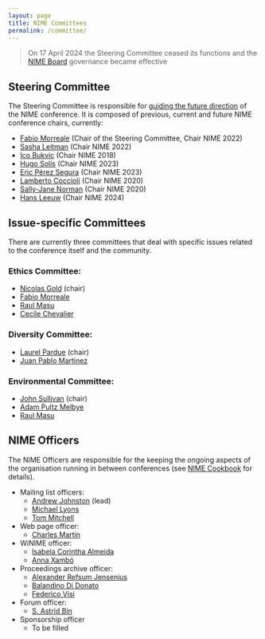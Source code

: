 ```yaml
---
layout: page
title: NIME Committees
permalink: /committee/
---
```


> On 17 April 2024 the Steering Committee ceased its functions and the [NIME Board](https://nime.org/board/) governance became effective

## Steering Committee
The Steering Committee is responsible for [guiding the future direction](https://nime.gitbook.io/conference-cookbok/steering/steeringcommittee) of the NIME conference. It is composed of previous, current and  future NIME conference chairs, currently:

* [Fabio Morreale](https://profiles.auckland.ac.nz/f-morreale) (Chair of the Steering Committee, Chair NIME 2022)
* [Sasha Leitman](http://sashaleitman.com/) (Chair NIME 2022)
* [Ico Bukvic](http://imi.aau.dk/~sts/) (Chair NIME 2018)
* [Hugo Solís](http://hugosolis.net/en) (Chair NIME 2023)
* [Eric Pérez Segura](https://mx.linkedin.com/in/eric-p%C3%A9rez-segura-358b919b) (Chair NIME 2023)
* [Lamberto Coccioli](https://www.bcu.ac.uk/conservatoire/research/research-staff/lamberto-coccioli) (Chair NIME 2020)
* [Sally-Jane Norman](https://people.wgtn.ac.nz/sallyjane.norman)  (Chair NIME 2020)
* [Hans Leeuw](https://www.hku.nl/en/research/research-areas/technology/music-design/hans-leeuw) (Chair NIME 2024)

## Issue-specific Committees
There are currently three committees that deal with specific issues related to the conference itself and the community.
### Ethics Committee:
* [Nicolas Gold](http://www0.cs.ucl.ac.uk/staff/n.gold/) (chair)
* [Fabio Morreale](https://www.creative.auckland.ac.nz/people/profile/f-morreale)
* [Raul Masu](https://raulmasu.org/)
* [Cecile Chevalier](http://cecilechevalier.net/)

### Diversity Committee:
* [Laurel Pardue](https://www.qmul.ac.uk/eecs-temp/profiles/parduelaurel.html) (chair)
* [Juan Pablo Martinez](https://zavilaz.wordpress.com/)

### Environmental Committee:
* [John Sullivan](http://www-new.idmil.org/people/john-sullivan/) (chair)
* [Adam Pultz Melbye](http://www.adampultz.com/)
* [Raul Masu](https://raulmasu.org/)
	

## NIME Officers

The NIME Officers are responsible for the keeping the ongoing aspects of the organisation running in between conferences (see [NIME Cookbook](https://nime.gitbook.io/conference-cookbok/officers) for details). 

* Mailing list officers:
	- [Andrew Johnston](http://andrewjohnston.net/) (lead)
	- [Michael Lyons](https://www.linkedin.com/in/michaeljlyons)
	- [Tom Mitchell](https://people.uwe.ac.uk/Person/TomMitchell)
* Web page officer:
	- [Charles Martin](https://cecs.anu.edu.au/people/charles-martin)
* WiNIME officer:
	- [Isabela Corintha Almeida](https://scholar.google.com/citations?user=gdej3wIAAAAJ)
	- [Anna Xambó](http://annaxambo.me/)
* Proceedings archive officer:
	- [Alexander Refsum Jensenius](http://www.arj.no)
	- [Balandino Di Donato](https://www.balandinodidonato.com/)
	- [Federico Visi](https://www.federicovisi.com/)
* Forum officer:
	- [S. Astrid Bin](https://www.astridbin.com/)
* Sponsorship officer
	- To be filled
